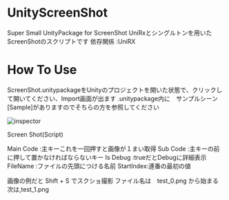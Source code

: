 # UnityScreenShot
Super Small UnityPackage for ScreenShot
UniRxとシングルトンを用いたScreenShotのスクリプトです
依存関係 :UniRX
# How To Use
ScreenShot.unitypackageをUnityのプロジェクトを開いた状態で、クリックして開いてください、Import画面が出ます
.unitypackage内に　サンプルシーン[Sample]がありますのでそちらの方を参照してください

![inspector](http://i.imgur.com/bT7n8xd.jpg)

Screen Shot(Script)

Main Code :主キーこれを一回押すと画像が１まい取得
Sub Code :主キーの前に押して置かなければならないキー
Is Debug :trueだとDebugに詳細表示
FileName :ファイルの先頭につける名前
StartIndex:連番の最初の値

画像の例だと Shift + S でスクショ撮影
ファイル名は　test_0.png から始まる　次は,test_1.png

